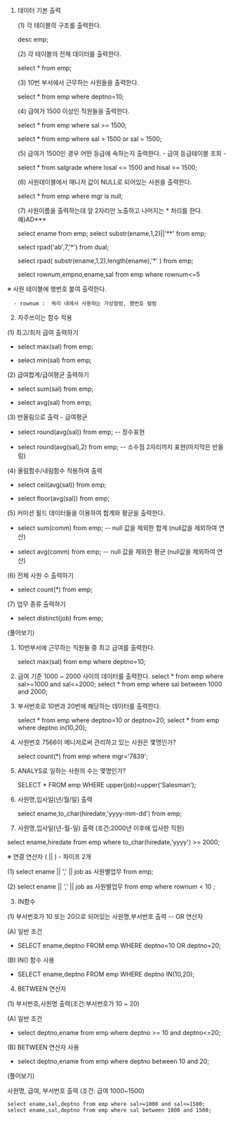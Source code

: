 1. 데이터 기본 출력

   (1) 각 테이블의 구조를 출력한다.
    
     desc emp;
   
   (2) 각 테이블의 전체 데이터를 출력한다.
    
    select * from emp;
   
   (3) 10번 부서에서 근무하는 사원들을 출력한다.
    
    select * from emp where deptno=10;
   
   (4) 급여가 1500 이상인 직원들을 출력한다.
    
    select * from emp where sal >= 1500;
    
    select * from emp where sal > 1500 or sal = 1500;
   
   (5) 급여가 1500인 경우 어떤 등급에 속하는지 출력한다. - 급여 등급테이블 조회 -
    
    select * from salgrade where losal <= 1500 and hisal >= 1500;
   
   (6) 사원테이블에서 매니저 값이 NULL로 되어있는 사원을 출력한다.
    
    select * from emp where mgr is null;
   
   (7) 사원이름을 출력하는데 앞 2자리만 노출하고 나머지는 * 처리를 한다. 예)AD***
    
    select ename from emp;
    select substr(ename,1,2)||'**'   from emp;
    
    select rpad('ab',7,'*') from dual;
    
    select rpad( substr(ename,1,2),length(ename),'*' ) from emp;
    
    select rownum,empno,ename,sal from emp where rownum<=5

※ 사원 테이블에 행번호 붙여 출력한다.

      - rownum :  쿼리 내에서 사용하는 가상컬럼, 행번호 컬럼

 

2. 자주쓰이는 함수 적용

(1) 최고/최저 급여 출력하기

   - select max(sal) from emp;

   - select min(sal) from emp;

(2) 급여합계/급여평균 출력하기

   - select sum(sal) from emp;

   - select avg(sal) from emp;

(3) 반올림으로 출력 - 급여평균

   - select round(avg(sal)) from emp;  -- 정수표현

   - select round(avg(sal),2) from emp;  -- 소수점 2자리까지 표현(마지막은 반올림)

(4) 올림함수/내림함수 적용하여 출력

   - select ceil(avg(sal)) from emp;

   - select floor(avg(sal)) from emp;

(5) 커미션 필드 데이터들을 이용하여 합계와 평균을 출력한다.

   - select sum(comm) from emp;  -- null 값을 제외한 합계 (null값을 제외하여 연산)

   - select avg(comm) from emp;  -- null 값을 제외한 평균 (null값을 제외하여 연산)

(6) 전체 사원 수 출력하기

   - select count(*) from emp;

(7) 업무 종류 출력하기 

   - select  distinct(job) from emp;

 

(풀어보기)

1. 10번부서에 근무하는 직원들 중 최고 급여를 출력한다.

    select max(sal) from emp where deptno=10;

2. 급여 기준 1000 ~ 2000 사이의 데이터를 출력한다.
    select * from emp where sal>=1000 and sal<=2000;
    select * from emp where sal between 1000 and 2000;

3. 부서번호로 10번과 20번에 해당하는 데이터를 출력한다.

    select * from emp where deptno=10 or deptno=20;
    select * from emp where deptno in(10,20);

4. 사원번호 7566이 메니저로써 관리하고 있는 사원은 몇명인가?
    
    select count(*) from emp where mgr='7839';

5. ANALYS로 일하는 사원의 수는 몇명인가?
    
    SELECT * FROM emp WHERE upper(job)=upper('Salesman');

6. 사원명,입사일(년/월/일) 출력
    
    select ename,to_char(hiredate,'yyyy-mm-dd') from emp;

7. 사원명,입사일(년-월-일) 출력   (조건:2000년 이후에 입사한 직원)

 select ename,hiredate from emp where to_char(hiredate,'yyyy') >= 2000;

※ 연결 연산자 ( || ) - 파이프 2개

(1) select ename || ',' || job as 사원별업무 from emp;

(2) select ename || ',' || job as 사원별업무 from emp where rownum < 10 ;

 

3.  IN함수

(1) 부서번호가 10 또는 20으로 되어있는 사원명,부서번호 출력   -- OR 연산자

   (A) 일반 조건 

   - SELECT ename,deptno FROM emp WHERE deptno=10 OR deptno=20;

   (B) IN() 함수 사용

   - SELECT ename,deptno FROM emp WHERE deptno  IN(10,20);

 


 

4. BETWEEN 연산자

(1) 부서번호,사원명 출력(조건:부서번호가 10 ~ 20)

   (A) 일반 조건 

   - select  deptno,ename from emp where  deptno >= 10 and deptno<=20;

   (B) BETWEEN 연산자 사용

   - select  deptno,ename from emp where  deptno between  10 and 20; 

 

(풀어보기) 

   사원명, 급여, 부서번호 출력 (조건: 급여 1000~1500)

    select ename,sal,deptno from emp where sal>=1000 and sal<=1500;
    select ename,sal,deptno from emp where sal between 1000 and 1500;
